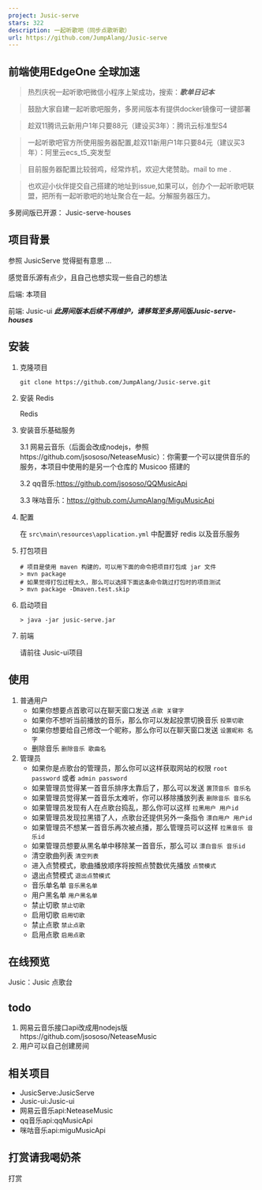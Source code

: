 ```yaml
---
project: Jusic-serve
stars: 322
description: 一起听歌吧（同步点歌听歌）
url: https://github.com/JumpAlang/Jusic-serve
---
```


前端使用EdgeOne 全球加速
----------------

> 热烈庆祝一起听歌吧微信小程序上架成功，搜索：_**歌单日记本**_

> 鼓励大家自建一起听歌吧服务，多房间版本有提供docker镜像可一键部署

> 趁双11腾讯云新用户1年只要88元（建设买3年）：腾讯云标准型S4

> 一起听歌吧官方所使用服务器配置,趁双11新用户1年只要84元（建议买3年）：阿里云ecs\_t5\_突发型

> 目前服务器配置比较弱鸡，经常炸机，欢迎大佬赞助。mail to me .

> 也欢迎小伙伴提交自己搭建的地址到issue,如果可以，创办个一起听歌吧联盟，把所有一起听歌吧的地址聚合在一起。分解服务器压力。

多房间版已开源： Jusic-serve-houses

项目背景
----

参照 JusicServe 觉得挺有意思 ...

感觉音乐源有点少，且自己也想实现一些自己的想法

后端: 本项目

前端: Jusic-ui _**此房间版本后续不再维护，请移驾至多房间版Jusic-serve-houses**_

安装
--

1.  克隆项目
    
    ```
    git clone https://github.com/JumpAlang/Jusic-serve.git
    ```
    
2.  安装 Redis
    
    Redis
    
3.  安装音乐基础服务
    
    3.1 网易云音乐（后面会改成nodejs，参照https://github.com/jsososo/NeteaseMusic）：你需要一个可以提供音乐的服务，本项目中使用的是另一个仓库的 Musicoo 搭建的
    
    3.2 qq音乐:https://github.com/jsososo/QQMusicApi
    
    3.3 咪咕音乐：https://github.com/JumpAlang/MiguMusicApi
    
4.  配置
    
    在 `src\main\resources\application.yml` 中配置好 redis 以及音乐服务
    
5.  打包项目
    
    ```
    # 项目是使用 maven 构建的，可以用下面的命令把项目打包成 jar 文件
    > mvn package
    # 如果觉得打包过程太久，那么可以选择下面这条命令跳过打包时的项目测试
    > mvn package -Dmaven.test.skip
    ```
    
6.  启动项目
    
    ```
    > java -jar jusic-serve.jar
    ```
    
7.  前端
    
    请前往 Jusic-ui项目
    

使用
--

1.  普通用户
    -   如果你想要点首歌可以在聊天窗口发送 `点歌 关键字`
    -   如果你不想听当前播放的音乐，那么你可以发起投票切换音乐 `投票切歌`
    -   如果你想要给自己修改一个昵称，那么你可以在聊天窗口发送 `设置昵称 名字`
    -   删除音乐 `删除音乐 歌曲名`
2.  管理员
    -   如果你是点歌台的管理员，那么你可以这样获取网站的权限 `root password` 或者 `admin password`
    -   如果管理员觉得某一首音乐排序太靠后了，那么可以发送 `置顶音乐 音乐名`
    -   如果管理员觉得某一首音乐太难听，你可以移除播放列表 `删除音乐 音乐名`
    -   如果管理员发现有人在点歌台捣乱，那么你可以这样 `拉黑用户 用户id`
    -   如果管理员发现拉黑错了人，点歌台还提供另外一条指令 `漂白用户 用户id`
    -   如果管理员不想某一首音乐再次被点播，那么管理员可以这样 `拉黑音乐 音乐id`
    -   如果管理员想要从黑名单中移除某一首音乐，那么可以 `漂白音乐 音乐id`
    -   清空歌曲列表 `清空列表`
    -   进入点赞模式，歌曲播放顺序将按照点赞数优先播放 `点赞模式`
    -   退出点赞模式 `退出点赞模式`
    -   音乐单名单 `音乐黑名单`
    -   用户黑名单 `用户黑名单`
    -   禁止切歌 `禁止切歌`
    -   启用切歌 `启用切歌`
    -   禁止点歌 `禁止点歌`
    -   启用点歌 `启用点歌`

在线预览
----

Jusic：Jusic 点歌台

todo
----

1.  网易云音乐接口api改成用nodejs版https://github.com/jsososo/NeteaseMusic
2.  用户可以自己创建房间

相关项目
----

-   JusicServe:JusicServe
-   Jusic-ui:Jusic-ui
-   网易云音乐api:NeteaseMusic
-   qq音乐api:qqMusicApi
-   咪咕音乐api:miguMusicApi

打赏请我喝奶茶
-------

打赏
